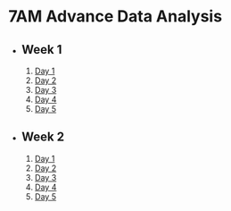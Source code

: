 # 7AM Advance Data Analysis

- ## Week 1

   1. [Day 1](https://www.facebook.com/iCodeguru/videos/456473543445962)
   2. [Day 2](https://www.facebook.com/iCodeguru/videos/1835068673665369)
   3. [Day 3](https://www.facebook.com/iCodeguru/videos/458783026722404/)
   4. [Day 4](https://www.facebook.com/iCodeguru/videos/3758930957768045)
   5. [Day 5](https://www.facebook.com/iCodeguru/videos/841553991146917)

- ## Week 2

   1. [Day 1](https://www.facebook.com/iCodeguru/videos/1853295728467291)
   2. [Day 2](https://www.facebook.com/iCodeguru/videos/983693103476932)
   3. [Day 3](https://www.facebook.com/iCodeguru/videos/2855836614554364)
   4. [Day 4](https://www.facebook.com/iCodeguru/videos/350844517621083)
   5. [Day 5](https://www.facebook.com/iCodeguru/videos/1139485383955052)

<!-- - ## Week 3

   1. [Day 1](https://www.facebook.com/iCodeguru/videos/748884260471496)
   2. [Day 2](https://www.facebook.com/iCodeguru/videos/812982130369277)
   3. [Day 3](https://www.facebook.com/iCodeguru/videos/1006896360801138)
   4. [Day 4]()
   5. [Day 5]() -->

<!-- - ## Week

   1. [Day 1]()
   2. [Day 2]()
   3. [Day 3]()
   4. [Day 4]()
   5. [Day 5]() -->